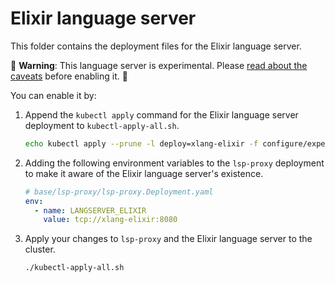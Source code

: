 # Elixir language server

This folder contains the deployment files for the Elixir language server.

🚨 **Warning**: This language server is experimental. Please [read about the caveats](https://about.sourcegraph.com/docs/code-intelligence/experimental-language-servers/#caveats-of-experimental-language-servers) before enabling it. 🚨

You can enable it by:

1. Append the `kubectl apply` command for the Elixir language server deployment to `kubectl-apply-all.sh`.

   ```bash
   echo kubectl apply --prune -l deploy=xlang-elixir -f configure/experimental/elixir --recursive >> kubectl-apply-all.sh
   ```

2. Adding the following environment variables to the `lsp-proxy` deployment to make it aware of the Elixir language server's existence.

   ```yaml
   # base/lsp-proxy/lsp-proxy.Deployment.yaml
   env:
     - name: LANGSERVER_ELIXIR
       value: tcp://xlang-elixir:8080
   ```

3. Apply your changes to `lsp-proxy` and the Elixir language server to the cluster.

   ```bash
   ./kubectl-apply-all.sh
   ```
